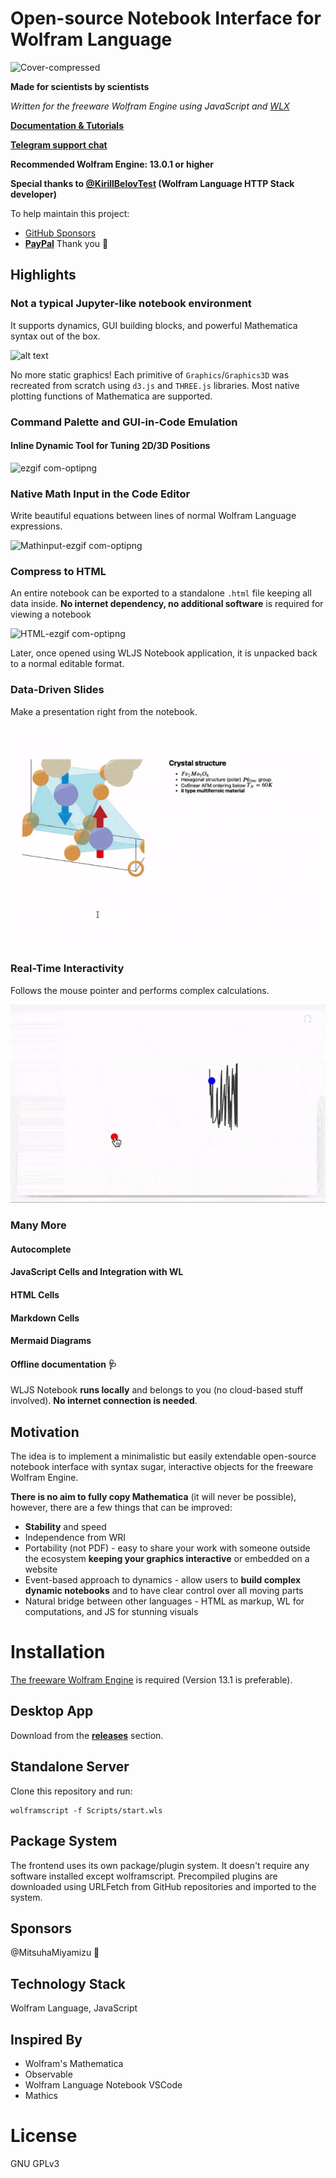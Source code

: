 # Open-source Notebook Interface for Wolfram Language

![Cover-compressed](https://github.com/JerryI/wolfram-js-frontend/assets/4111822/53547d20-e27a-41fb-992c-82dda0e4058f)

__Made for scientists by scientists__

*Written for the freeware Wolfram Engine using JavaScript and [WLX](https://jerryi.github.io/wlx-docs/)*

__[Documentation & Tutorials](https://jerryi.github.io/wljs-docs/)__

__[Telegram support chat](https://t.me/+PBotB9UJw-hiZDEy)__

**Recommended Wolfram Engine: 13.0.1 or higher**

__Special thanks to [@KirillBelovTest](https://github.com/KirillBelovTest) (Wolfram Language HTTP Stack developer)__

To help maintain this project:
- [GitHub Sponsors](https://github.com/sponsors/JerryI)
- [__PayPal__](https://www.paypal.com/donate/?hosted_button_id=BN9LWUUUJGW54)
Thank you 🍺 

## Highlights

### Not a typical Jupyter-like notebook environment
It supports dynamics, GUI building blocks, and powerful Mathematica syntax out of the box.

![alt text](imgs/Isingspins-ezgif.com-optipng.png)

No more static graphics! Each primitive of `Graphics`/`Graphics3D` was recreated from scratch using `d3.js` and `THREE.js` libraries. Most native plotting functions of Mathematica are supported.

### Command Palette and GUI-in-Code Emulation
#### Inline Dynamic Tool for Tuning 2D/3D Positions

![ezgif com-optipng](https://github.com/JerryI/wolfram-js-frontend/assets/4111822/5f24d9d2-bd36-40df-85c8-c50cbc37a8cd)


### Native Math Input in the Code Editor
Write beautiful equations between lines of normal Wolfram Language expressions.

![Mathinput-ezgif com-optipng](https://github.com/JerryI/wolfram-js-frontend/assets/4111822/ebc2d83a-0d4d-49e4-a073-e112829a8d62)

### Compress to HTML
An entire notebook can be exported to a standalone `.html` file keeping all data inside. __No internet dependency, no additional software__ is required for viewing a notebook

![HTML-ezgif com-optipng](https://github.com/JerryI/wolfram-js-frontend/assets/4111822/855bae87-b8e2-4f3a-bfaa-d64e7c50f71e)


Later, once opened using WLJS Notebook application, it is unpacked back to a normal editable format.

### Data-Driven Slides
Make a presentation right from the notebook.

![slides](imgs/ezgif.com-optimize-15.gif)

### Real-Time Interactivity
Follows the mouse pointer and performs complex calculations.

![](imgs/ezgif.com-optimize-5-55576aef6756b65dcc582b2f19964fa0.gif)

### Many More
#### Autocomplete
#### JavaScript Cells and Integration with WL
#### HTML Cells
#### Markdown Cells
#### Mermaid Diagrams

#### Offline documentation 🩺

WLJS Notebook __runs locally__ and belongs to you (no cloud-based stuff involved). __No internet connection is needed__.

## Motivation
The idea is to implement a minimalistic but easily extendable open-source notebook interface with syntax sugar, interactive objects for the freeware Wolfram Engine.

__There is no aim to fully copy Mathematica__ (it will never be possible), however, there are a few things that can be improved:

- __Stability__ and speed
- Independence from WRI
- Portability (not PDF) - easy to share your work with someone outside the ecosystem __keeping your graphics interactive__ or embedded on a website
- Event-based approach to dynamics - allow users to __build complex dynamic notebooks__ and to have clear control over all moving parts
- Natural bridge between other languages - HTML as markup, WL for computations, and JS for stunning visuals

# Installation
[The freeware Wolfram Engine](https://www.wolfram.com/engine/) is required (Version 13.1 is preferable).

## Desktop App
Download from the __[releases](https://github.com/JerryI/wolfram-js-frontend/releases)__ section.

## Standalone Server
Clone this repository and run:

```shell
wolframscript -f Scripts/start.wls
```

## Package System

The frontend uses its own package/plugin system. It doesn't require any software installed except wolframscript. Precompiled plugins are downloaded using URLFetch from GitHub repositories and imported to the system.

## Sponsors
@MitsuhaMiyamizu 🤍

## Technology Stack
Wolfram Language, JavaScript

## Inspired By

- Wolfram's Mathematica
- Observable
- Wolfram Language Notebook VSCode
- Mathics

# License
GNU GPLv3


